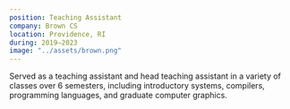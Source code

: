 ```yaml
---
position: Teaching Assistant
company: Brown CS
location: Providence, RI
during: 2019—2023
image: "../assets/brown.png"
---
```


Served as a teaching assistant and head teaching assistant in a variety of classes over 6 semesters, including introductory systems, compilers, programming languages, and graduate computer graphics.
